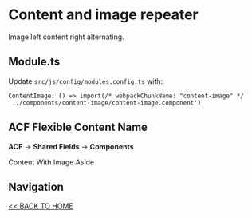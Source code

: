 # Content and image repeater

Image left content right alternating.

## Module.ts

Update `src/js/config/modules.config.ts` with:

`ContentImage: () => import(/* webpackChunkName: "content-image" */ '../components/content-image/content-image.component')`

## ACF Flexible Content Name

**ACF** -> **Shared Fields** -> **Components**

Content With Image Aside

## Navigation

[<< BACK TO HOME](../README.md)
